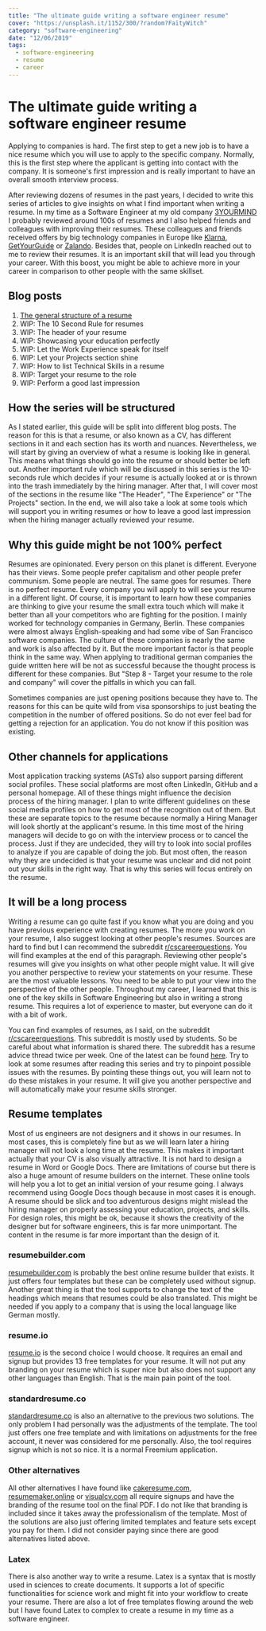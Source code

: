 ```yaml
---
title: "The ultimate guide writing a software engineer resume"
cover: "https://unsplash.it/1152/300/?random?FaityWitch"
category: "software-engineering"
date: "12/06/2019"
tags:
  - software-engineering
  - resume
  - career
---
```


# The ultimate guide writing a software engineer resume

Applying to companies is hard. The first step to get a new job is to have a nice resume which you will use to apply to the specific company. Normally, this is the first step where the applicant is getting into contact with the company. It is someone's first impression and is really important to have an overall smooth interview process.

After reviewing dozens of resumes in the past years, I decided to write this series of articles to give insights on what I find important when writing a resume. In my time as a Software Engineer at my old company [3YOURMIND](https://www.3yourmind.com/) I probably reviewed around 100s of resumes and I also helped friends and colleagues with improving their resumes. These colleagues and friends received offers by big technology companies in Europe like [Klarna](https://www.klarna.com/de/), [GetYourGuide](https://www.getyourguide.com/) or [Zalando](https://zalando.com/). Besides that, people on LinkedIn reached out to me to review their resumes. It is an important skill that will lead you through your career. With this boost, you might be able to achieve more in your career in comparison to other people with the same skillset.

## Blog posts

1. [The general structure of a resume](/the-general-structure-of-a-resume/)
1. WIP: The 10 Second Rule for resumes
1. WIP: The header of your resume
1. WIP: Showcasing your education perfectly
1. WIP: Let the Work Experience speak for itself
1. WIP: Let your Projects section shine
1. WIP: How to list Technical Skills in a resume
1. WIP: Target your resume to the role
1. WIP: Perform a good last impression

## How the series will be structured

As I stated earlier, this guide will be split into different blog posts. The reason for this is that a resume, or also known as a CV, has different sections in it and each section has its worth and nuances. Nevertheless, we will start by giving an overview of what a resume is looking like in general. This means what things should go into the resume or should better be left out. Another important rule which will be discussed in this series is the 10-seconds rule which decides if your resume is actually looked at or is thrown into the trash immediately by the hiring manager. After that, I will cover most of the sections in the resume like "The Header", "The Experience" or "The Projects" section. In the end, we will also take a look at some tools which will support you in writing resumes or how to leave a good last impression when the hiring manager actually reviewed your resume.

## Why this guide might be not 100% perfect

Resumes are opinionated. Every person on this planet is different. Everyone has their views. Some people prefer capitalism and other people prefer communism. Some people are neutral. The same goes for resumes. There is no perfect resume. Every company you will apply to will see your resume in a different light. Of course, it is important to learn how these companies are thinking to give your resume the small extra touch which will make it better than all your competitors who are fighting for the position. I mainly worked for technology companies in Germany, Berlin. These companies were almost always English-speaking and had some vibe of San Francisco software companies. The culture of these companies is nearly the same and work is also affected by it. But the more important factor is that people think in the same way. When applying to traditional german companies the guide written here will be not as successful because the thought process is different for these companies. But "Step 8 - Target your resume to the role and company" will cover the pitfalls in which you can fall.

Sometimes companies are just opening positions because they have to. The reasons for this can be quite wild from visa sponsorships to just beating the competition in the number of offered positions. So do not ever feel bad for getting a rejection for an application. You do not know if this position was existing.

## Other channels for applications

Most application tracking systems (ASTs) also support parsing different social profiles. These social platforms are most often LinkedIn, GitHub and a personal homepage. All of these things might influence the decision process of the hiring manager. I plan to write different guidelines on these social media profiles on how to get most of the recognition out of them. But these are separate topics to the resume because normally a Hiring Manager will look shortly at the applicant's resume. In this time most of the hiring managers will decide to go on with the interview process or to cancel the process. Just if they are undecided, they will try to look into social profiles to analyze if you are capable of doing the job. But most often, the reason why they are undecided is that your resume was unclear and did not point out your skills in the right way. That is why this series will focus entirely on the resume.

## It will be a long process

Writing a resume can go quite fast if you know what you are doing and you have previous experience with creating resumes. The more you work on your resume, I also suggest looking at other people's resumes. Sources are hard to find but I can recommend the subreddit [r/cscareerquestions](https://www.reddit.com/r/cscareerquestions/). You will find examples at the end of this paragraph. Reviewing other people's resumes will give you insights on what other people might value. It will give you another perspective to review your statements on your resume. These are the most valuable lessons. You need to be able to put your view into the perspective of the other people. Throughout my career, I learned that this is one of the key skills in Software Engineering but also in writing a strong resume. This requires a lot of experience to master, but everyone can do it with a bit of work.

You can find examples of resumes, as I said, on the subreddit [r/cscareerquestions](https://www.reddit.com/r/cscareerquestions/). This subreddit is mostly used by students. So be careful about what information is shared there. The subreddit has a resume advice thread twice per week. One of the latest can be found [here](https://www.reddit.com/r/cscareerquestions/comments/e5dbq7/resume_advice_thread_december_03_2019/). Try to look at some resumes after reading this series and try to pinpoint possible issues with the resumes. By pointing these things out, you will learn not to do these mistakes in your resume. It will give you another perspective and will automatically make your resume skills stronger.

## Resume templates

Most of us engineers are not designers and it shows in our resumes. In most cases, this is completely fine but as we will learn later a hiring manager will not look a long time at the resume. This makes it important actually that your CV is also visually attractive. It is not hard to design a resume in Word or Google Docs. There are limitations of course but there is also a huge amount of resume builders on the internet. These online tools will help you a lot to get an initial version of your resume going. I always recommend using Google Docs though because in most cases it is enough. A resume should be slick and too adventurous designs might mislead the hiring manager on properly assessing your education, projects, and skills. For design roles, this might be ok, because it shows the creativity of the designer but for software engineers, this is far more unimportant. The content in the resume is far more important than the design of it.

### resumebuilder.com

[resumebuilder.com](https://resumebuilder.com) is probably the best online resume builder that exists. It just offers four templates but these can be completely used without signup. Another great thing is that the tool supports to change the text of the headings which means that resumes could be also translated. This might be needed if you apply to a company that is using the local language like German mostly.

### resume.io

[resume.io](https://resume.io) is the second choice I would choose. It requires an email and signup but provides 13 free templates for your resume. It will not put any branding on your resume which is super nice but also does not support any other languages than English. That is the main pain point of the tool.

### standardresume.co

[standardresume.co](https://app.standardresume.co/) is also an alternative to the previous two solutions. The only problem I had personally was the adjustments of the template. The tool just offers one free template and with limitations on adjustments for the free account, it never was considered for me personally. Also, the tool requires signup which is not so nice. It is a normal Freemium application.

### Other alternatives

All other alternatives I have found like [cakeresume.com](https://www.cakeresume.com/), [resumemaker.online](https://www.resumemaker.online/) or [visualcv.com](https://www.visualcv.com/) all require signups and have the branding of the resume tool on the final PDF. I do not like that branding is included since it takes away the professionalism of the template. Most of the solutions are also just offering limited templates and feature sets except you pay for them. I did not consider paying since there are good alternatives listed above.

### Latex

There is also another way to write a resume. Latex is a syntax that is mostly used in sciences to create documents. It supports a lot of specific functionalities for science work and might fit into your workflow to create your resume. There are also a lot of free templates flowing around the web but I have found Latex to complex to create a resume in my time as a software engineer.
